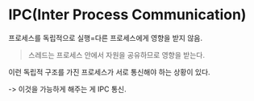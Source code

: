 # IPC(Inter Process Communication)

프로세스를 독립적으로 실행=다른 프로세스에게 영향을 받지 않음.
> 스레드는 프로세스 안에서 자원을 공유하므로 영향을 받는다.

이런 독립적 구조를 가진 프로세스가 서로 통신해야 하는 상황이 있다.

-> 이것을 가능하게 해주는 게 IPC 통신.